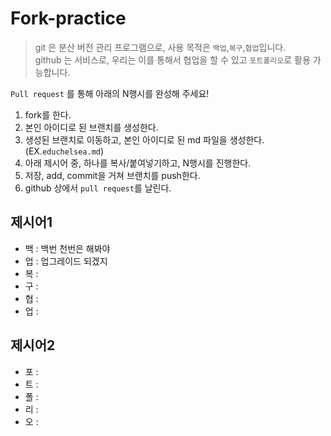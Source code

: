 # Fork-practice
> git 은 분산 버전 관리 프로그램으로, 사용 목적은 `백업`,`복구`,`협업`입니다.   
> github 는 서비스로, 우리는 이를 통해서 협업을 할 수 있고 `포트폴리오`로 활용 가능합니다.

`Pull request` 를 통해 아래의 N행시를 완성해 주세요!

1. fork를 한다.
2. 본인 아이디로 된 브랜치를 생성한다.
3. 생성된 브랜치로 이동하고, 본인 아이디로 된 md 파일을 생성한다. (EX.`educhelsea.md`)   
4. 아래 제시어 중, 하나를 복사/붙여넣기하고, N행시를 진행한다.
5. 저장, add, commit을 거쳐 브랜치를 push한다.
6. github 상에서 `pull request`를 날린다.


## 제시어1
- 백 : 백번 천번은 해봐야
- 업 : 업그레이드 되겠지
- 복 : 
- 구 : 
- 협 :
- 업 : 


## 제시어2
- 포 : 
- 트 : 
- 폴 : 
- 리 : 
- 오 :